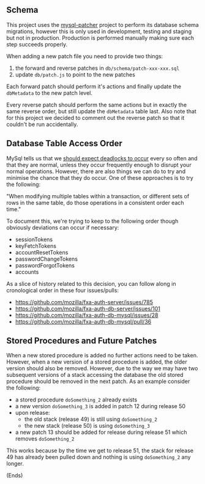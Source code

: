 ## Schema

This project uses the [mysql-patcher](https://www.npmjs.com/package/mysql-patcher) project to perform its database
schema migrations, however this is only used in development, testing and staging but not in production. Production is
performed manually making sure each step succeeds properly.

When adding a new patch file you need to provide two things:

1. the forward and reverse patches in `db/schema/patch-xxx-xxx.sql`
2. update `db/patch.js` to point to the new patches

Each forward patch should perform it's actions and finally update the `dbMetadata` to the new patch level.

Every reverse patch should perform the same actions but in exactly the same reverse order, but still update
the `dbMetadata` table last. Also note that for this project we decided to comment out the reverse patch
so that it couldn't be run accidentally.

## Database Table Access Order

MySql tells us that we
[should expect deadlocks to occur](https://docs.oracle.com/cd/E17952_01/refman-5.0-en/innodb-deadlocks.html) every so
often and that they are normal, unless they occur frequently enough to disrupt your normal operations. However, there
are also things we can do to try and minimise the chance that they do occur. One of these approaches is to try the following:

"When modifying multiple tables within a transaction, or different sets of rows in the same table, do those operations
in a consistent order each time."

To document this, we're trying to keep to the following order though obviously deviations can occur if necessary:

* sessionTokens
* keyFetchTokens
* accountResetTokens
* passwordChangeTokens
* passwordForgotTokens
* accounts

As a slice of history related to this decision, you can follow along in cronological order in these four issues/pulls:

* https://github.com/mozilla/fxa-auth-server/issues/785
* https://github.com/mozilla/fxa-auth-db-server/issues/101
* https://github.com/mozilla/fxa-auth-db-mysql/issues/28
* https://github.com/mozilla/fxa-auth-db-mysql/pull/36

## Stored Procedures and Future Patches

When a new stored procedure is added no further actions need to be taken. However, when a new version of a stored
procedure is added, the older version should also be removed. However, due to the way we may have two subsequent
versions of a stack accessing the database the old stored procedure should be removed in the next patch. As an example
consider the following:

* a stored procedure `doSomething_2` already exists
* a new version `doSomething_3` is added in patch 12 during release 50
* upon release:
    * the old stack (release 49) is still using `doSomething_2`
    * the new stack (release 50) is using `doSomething_3`
* a new patch 13 should be added for release during release 51 which removes `doSomething_2`

This works because by the time we get to release 51, the stack for release 49 has already been pulled down and nothing
is using `doSomething_2` any longer.

(Ends)

